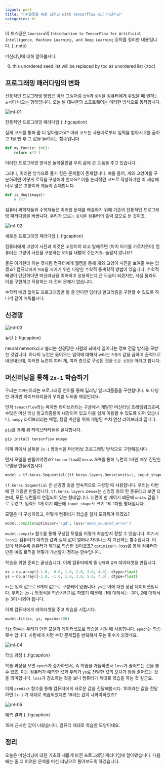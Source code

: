 ```yaml
---
layout: post
title: "[수알못을 위한 딥러닝 with Tensorflow 01] 머신러닝"
categories: ml
---
```


이 포스팅은 `Coursera`의 `Introduction to TensorFlow for Artificial Intelligence, Machine Learning, and Deep Learning` 강의를 정리한 내용입니다.
{:.note}

머신러닝에 대해 알아봅시다.

0. this unordered seed list will be replaced by toc as unordered list
{:toc}

## 프로그래밍 패러다임의 변화

전통적인 프로그래밍 방법은 아래 그림처럼 `입력`과 `로직`을 컴퓨터에게 주었을 때 원하는 `출력`이 나오는 형태입니다. 오늘 날 대부분의 소프트웨어는 이러한 방식으로 동작합니다.

![ml-01](/assets/img/ml-01.jpg)

전통적인 프로그래밍 패러다임
{:.figcaption}

실제 코드를 통해 좀 더 알아볼까요? 아래 코드는 사용자로부터 입력을 받아서 2를 곱하고 1을 뺀 후 그 값을 돌려주는 함수입니다.

```python
def my_func(x: int):
    return x*2-1
```

이러한 프로그래밍 방식은 놀라울만큼 우리 삶에 큰 도움을 주고 있습니다.


그러나, 이러한 방식으로 풀기 힘든 문제들이 존재합니다. 예를 들어, 개와 고양이를 구분하려면 어떻게 로직을 구성해야 할까요? 이를 논리적인 코드로 작성하기엔 이 세상에 너무 많은 고양이와 개들이 존재합니다.

```python
def is_dog(image):
    # ???
```

컴퓨터 과학자들과 수학자들은 이러한 문제를 해결하기 위해 기존의 전통적인 프로그래밍 패러다임을 바꿉니다. 우리가 모르는 `로직`을 컴퓨터의 출력 값으로 둔 것이죠.

![ml-02](/assets/img/ml-02.jpg)

새로운 프로그래밍 패러다임
{:.figcaption}

컴퓨터에게 고양이 사진과 이것은 고양이야 라고 말해주면 (마치 아기를 가르치듯이) 컴퓨터는 고양이 사진을 구분하는 `로직`을 내뱉어 주는거죠. 놀랍지 않나요?


물론 아기한테 하는 것처럼 컴퓨터에게 웹캠을 통해 개와 고양이 사진을 보여줄 수는 없겠죠? 컴퓨터에게 `학습`을 시키기 위한 다양한 수학적 통계학적 방법이 있습니다. 수학적 배경이 탄탄하다면 머신러닝을 이해하고 응용하는데 큰 도움이 되겠지만, 사실 몰라도 이를 구현하고 적용하는 데 전혀 문제가 없습니다.


수학적 배경 없이도 프로그래밍만 할 줄 안다면 딥러닝 알고리즘을 구현할 수 있도록 하나씩 같이 배워봅시다.

## 신경망

![ml-03](/assets/img/ml-03.jpeg)

뉴런
{:.figcaption}

neural network라고 불리는 신경망은 사람의 뇌에서 일어나는 정보 전달 방식을 모방한 것입니다. 하나의 뉴런은 들어오는 입력에 대해서 w라는 `가중치` 값을 곱하고 출력으로 내보내는데, 이러한 뉴런이 여러 개, 여러 층으로 구성된 것을 `인공 신경망` 이라고 합니다.


## 머신러닝을 통해 `2x-1` 학습하기

우리는 `파이썬`이라는 프로그래밍 언어를 통해 딥러닝 알고리즘들을 구현합니다. 또 다양한 파이썬 라이브러리를이 우리릍 도와줄 예정인데요.


먼저 `tensorflow`라는 파이썬 라이브러리는 구글에서 개발한 머신러닝 프레임워크로써, 수많은 머신 러닝 알고리즘들이 내장되어 있고 이를 쉽게 이용할 수 있도록 되어 있습니다. `numpy` 라이브러리는 배열, 행렬 계산을 위해 개발된 수치 연산 라이브러리 입니다.


`pip`를 통해 위 라이브러리들을 설치합시다.

```
pip install tensorflow numpy
```

이제 위에서 살펴본 `2x-1` 방정식을 머신러닝 프로그래밍 방식으로 구현해봅시다.


먼저 모델을 만들어야겠죠? `tensorflow`의 `keras` API를 통해 뉴런이 1개인 매우 간단한 모델을 만들어봅시다.

```python
model = tf.keras.Sequential([tf.keras.layers.Dense(units=1, input_shape=[1])])
```

`tf.keras.Sequential` 은 신경망 층을 연속적으로 구성할 때 사용합니다. 우리는 이번에 한 개층만 만들겁니다. `tf.keras.layers.Dense`는 신경망 층의 한 종류라고 보면 되는데, 모든 뉴런들이 연결되어 있는 형태입니다. 뉴런이 한 개이기 떄문에 `units` 값을 1로 두었고, 입력도 1개 이기 떄문에 `input_shape`도 크기 1의 1차원 형태입니다.


모델은 다 구성하였고, 어떻게 컴퓨터가 학습을 할지 도와줘야 하겠죠?

```python
model.compile(optimizer='sgd', loss='mean_squared_error')
```

`model.compile` 함수를 통해 구성된 모델을 어떻게 학습할지 정할 수 있습니다. 여기서 `loss`는 컴퓨터가 예측한 값과 실제 값이 얼마나 차이나는 지 계산하는 함수입니다. 이 값이 작을수록 컴퓨터가 제대로 학습한 것이겠죠? `optimizer`는 loss를 통해 컴퓨터가 만든 예측 로직을 어떻게 개선할지 정하는 함수입니다.


학습을 위한 준비는 끝났습니다. 이제 컴퓨터에게 줄 `입력`과 `출력` 데이터셋을 만듭시다.

```python
xs = np.array([-1.0,  0.0, 1.0, 2.0, 3.0, 4.0], dtype=float)
ys = np.array([-3.0, -1.0, 1.0, 3.0, 5.0, 7.0], dtype=float)
```

`xs`는 입력 값으로 6개의 값으로 구성되어 있습니다. `ys`는 이에 대한 정답 데이터셋입니다. 우리는 `2x-1` 방정식을 학습시키기로 하였기 때문에 -1에 대해서는 -3이, 2에 대해서는 3이 나와야 됩니다.


이제 컴퓨터에게 데이터셋을 주고 학습을 시킵시다.

```python
model.fit(xs, ys, epochs=500)
```

`fit` 함수는 우리가 만든 모델과 데이터셋으로 학습을 시킬 때 사용합니다. `epoch`는 학습 횟수 입니다. 사람에게 치면 수학 문제집을 반복해서 푸는 횟수가 되겠네요.


![ml-04](/assets/img/ml-04.png)

학습 과정
{:.figcaption}

학습 과정을 보면 `epoch`가 증가하면서, 즉 학습을 거듭하면서 `loss`가 줄어드는 것을 볼 수 있죠. 이는 컴퓨터가 예측한 값과 우리가 `ys`로 전달한 값의 오차가 점점 줄어드는 것을 의미합니다. `loss`가 감소하는 것을 보니 컴퓨터가 제대로 학습을 하는 것 같군요.


이제 `predict` 함수를 통해 컴퓨터에게 새로운 값을 전달해봅시다. 10이라는 값을 전달하면 `2x-1` 가 제대로 학습되었다면 19라는 값이 나와야하겠죠?


![ml-05](/assets/img/ml-05.png)

예측 결과
{:.figcaption}

19에 근사한 값이 나왔습니다. 컴퓨터 제대로 학습한 모양이네요.

## 정리

오늘은 머신러닝에 대한 기초와 새롭게 바뀐 프로그래밍 패러다임에 알아봤습니다. 다음에는 좀 더 어려운 문제를 머신 러닝으로 풀어보도록 하겠습니다.